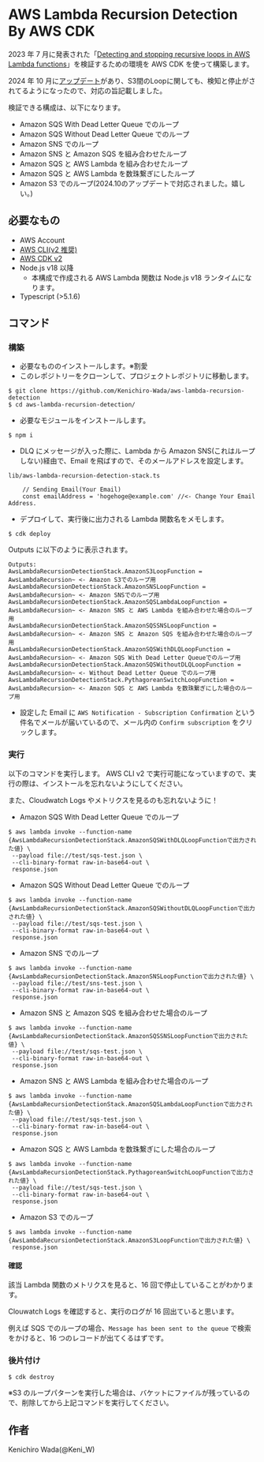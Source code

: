 # AWS Lambda Recursion Detection By AWS CDK

2023 年 7 月に発表された「[Detecting and stopping recursive loops in AWS Lambda functions](https://aws.amazon.com/blogs/compute/detecting-and-stopping-recursive-loops-in-aws-lambda-functions/)」を検証するための環境を AWS CDK を使って構築します。

2024 年 10 月に[アップデート](https://aws.amazon.com/jp/about-aws/whats-new/2024/10/aws-lambda-detects-stops-recursive-loops-lambda-s3/)があり、S3間のLoopに関しても、検知と停止がされてるようになったので、対応の旨記載しました。



検証できる構成は、以下になります。

- Amazon SQS With Dead Letter Queue でのループ
- Amazon SQS Without Dead Letter Queue でのループ
- Amazon SNS でのループ
- Amazon SNS と Amazon SQS を組み合わせたループ
- Amazon SQS と AWS Lambda を組み合わせたループ
- Amazon SQS と AWS Lambda を数珠繋ぎにしたループ
- Amazon S3 でのループ(2024.10のアップデートで対応されました。嬉しい。)

## 必要なもの

- AWS Account
- [AWS CLI(v2 推奨)](https://docs.aws.amazon.com/ja_jp/cli/latest/userguide/getting-started-install.html)
- [AWS CDK v2](https://docs.aws.amazon.com/ja_jp/cdk/v2/guide/getting_started.html)
- Node.js v18 以降
  - 本構成で作成される AWS Lambda 関数は Node.js v18 ランタイムになります。
- Typescript (>5.1.6)

## コマンド

### 構築

- 必要なもののインストールします。※割愛
- このレポジトリーをクローンして、プロジェクトレポジトリに移動します。

```
$ git clone https://github.com/Kenichiro-Wada/aws-lambda-recursion-detection
$ cd aws-lambda-recursion-detection/
```

- 必要なモジュールをインストールします。

`$ npm i`

- DLQ にメッセージが入った際に、Lambda から Amazon SNS(これはループしない)経由で、Email を飛ばすので、そのメールアドレスを設定します。

`lib/aws-lambda-recursion-detection-stack.ts`

```
    // Sending Email(Your Email)
    const emailAddress = 'hogehoge@example.com' //<- Change Your Email Address.
```

- デプロイして、実行後に出力される Lambda 関数名をメモします。

`$ cdk deploy`

Outputs に以下のように表示されます。

```
Outputs:
AwsLambdaRecursionDetectionStack.AmazonS3LoopFunction = AwsLambdaRecursion~ <- Amazon S3でのループ用
AwsLambdaRecursionDetectionStack.AmazonSNSLoopFunction = AwsLambdaRecursion~ <- Amazon SNSでのループ用
AwsLambdaRecursionDetectionStack.AmazonSQSLambdaLoopFunction = AwsLambdaRecursion~ <- Amazon SNS と AWS Lambda を組み合わせた場合のループ用
AwsLambdaRecursionDetectionStack.AmazonSQSSNSLoopFunction = AwsLambdaRecursion~ <- Amazon SNS と Amazon SQS を組み合わせた場合のループ用
AwsLambdaRecursionDetectionStack.AmazonSQSWithDLQLoopFunction = AwsLambdaRecursion~ <- Amazon SQS With Dead Letter Queueでのループ用
AwsLambdaRecursionDetectionStack.AmazonSQSWithoutDLQLoopFunction = AwsLambdaRecursion~ <- Without Dead Letter Queue でのループ用
AwsLambdaRecursionDetectionStack.PythagoreanSwitchLoopFunction = AwsLambdaRecursion~ <- Amazon SQS と AWS Lambda を数珠繋ぎにした場合のループ用

```

- 設定した Email に `AWS Notification - Subscription Confirmation` という件名でメールが届いているので、メール内の `Confirm subscription` をクリックします。

### 実行

以下のコマンドを実行します。
AWS CLI v2 で実行可能になっていますので、実行の際は、インストールを忘れないようにしてください。

また、Cloudwatch Logs やメトリクスを見るのも忘れないように！

- Amazon SQS With Dead Letter Queue でのループ

```
$ aws lambda invoke --function-name {AwsLambdaRecursionDetectionStack.AmazonSQSWithDLQLoopFunctionで出力された値} \
 --payload file://test/sqs-test.json \
 --cli-binary-format raw-in-base64-out \
 response.json
```

- Amazon SQS Without Dead Letter Queue でのループ

```
$ aws lambda invoke --function-name {AwsLambdaRecursionDetectionStack.AmazonSQSWithoutDLQLoopFunctionで出力された値} \
 --payload file://test/sqs-test.json \
 --cli-binary-format raw-in-base64-out \
 response.json
```

- Amazon SNS でのループ

```
$ aws lambda invoke --function-name {AwsLambdaRecursionDetectionStack.AmazonSNSLoopFunctionで出力された値} \
 --payload file://test/sns-test.json \
 --cli-binary-format raw-in-base64-out \
 response.json
```

- Amazon SNS と Amazon SQS を組み合わせた場合のループ

```
$ aws lambda invoke --function-name {AwsLambdaRecursionDetectionStack.AmazonSQSSNSLoopFunctionで出力された値} \
 --payload file://test/sqs-test.json \
 --cli-binary-format raw-in-base64-out \
 response.json
```

- Amazon SNS と AWS Lambda を組み合わせた場合のループ

```
$ aws lambda invoke --function-name {AwsLambdaRecursionDetectionStack.AmazonSQSLambdaLoopFunctionで出力された値} \
 --payload file://test/sqs-test.json \
 --cli-binary-format raw-in-base64-out \
 response.json
```

- Amazon SQS と AWS Lambda を数珠繋ぎにした場合のループ

```
$ aws lambda invoke --function-name {AwsLambdaRecursionDetectionStack.PythagoreanSwitchLoopFunctionで出力された値} \
 --payload file://test/sqs-test.json \
 --cli-binary-format raw-in-base64-out \
 response.json
```

- Amazon S3 でのループ

```
$ aws lambda invoke --function-name {AwsLambdaRecursionDetectionStack.AmazonS3LoopFunctionで出力された値} \
 response.json
```

#### 確認

該当 Lambda 関数のメトリクスを見ると、16 回で停止していることがわかります。

Clouwatch Logs を確認すると、実行のログが 16 回出ていると思います。

例えば SQS でのループの場合、`Message has been sent to the queue` で検索をかけると、16 つのレコードが出てくるはずです。


### 後片付け

`$ cdk destroy`

※S3 のループパターンを実行した場合は、バケットにファイルが残っているので、削除してから上記コマンドを実行してください。


## 作者

Kenichiro Wada(@Keni_W)
